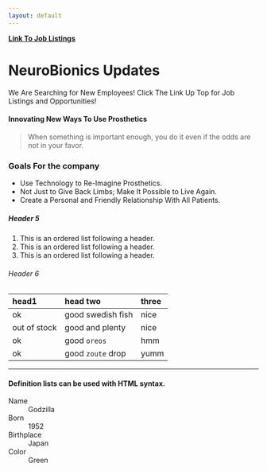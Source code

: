 ```yaml
---
layout: default
---
```


[__Link To Job Listings__](./Job-Listings.html)

# NeuroBionics Updates

  We Are Searching for New Employees! Click The Link Up Top for Job Listings and Opportunities!

#### Innovating New Ways To Use Prosthetics

> When something is important enough, you do it even if the odds are not in your favor.

### Goals For the company

*   Use Technology to Re-Imagine Prosthetics.
*   Not Just to Give Back Limbs; Make It Possible to Live Again.
*   Create a Personal and Friendly Relationship With All Patients.

##### Header 5

1.  This is an ordered list following a header.
2.  This is an ordered list following a header.
3.  This is an ordered list following a header.

###### Header 6

| head1        | head two          | three |
|:-------------|:------------------|:------|
| ok           | good swedish fish | nice  |
| out of stock | good and plenty   | nice  |
| ok           | good `oreos`      | hmm   |
| ok           | good `zoute` drop | yumm  |

* * *




#### Definition lists can be used with HTML syntax.

<dl>
<dt>Name</dt>
<dd>Godzilla</dd>
<dt>Born</dt>
<dd>1952</dd>
<dt>Birthplace</dt>
<dd>Japan</dd>
<dt>Color</dt>
<dd>Green</dd>
</dl>
